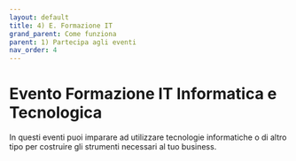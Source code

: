 ```yaml
---
layout: default
title: 4) E. Formazione IT
grand_parent: Come funziona
parent: 1) Partecipa agli eventi 
nav_order: 4
---
```



# Evento Formazione IT Informatica e Tecnologica

In questi eventi puoi imparare ad utilizzare tecnologie informatiche o di altro tipo per costruire gli strumenti necessari al tuo business.